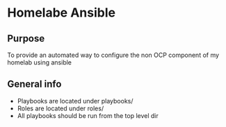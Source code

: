 # Homelabe Ansible

## Purpose

To provide an automated way to configure the non OCP component of my homelab using ansible

## General info

- Playbooks are located under playbooks/
- Roles are located under roles/
- All playbooks should be run from the top level dir